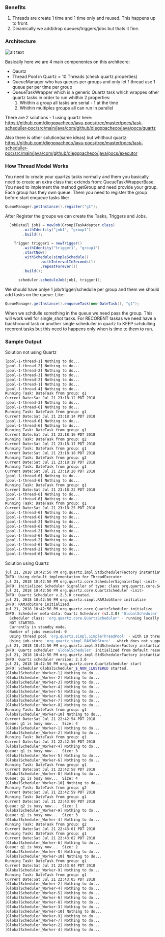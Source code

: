 ### Benefits

1. Threads are create 1 time and 1 time only and reused. This happens up to front.
2. Dinamically we add/drop queues/triggers/jobs but thats it fine.

### Architecture

![alt text](https://raw.githubusercontent.com/diegopacheco/java-pocs/master/pocs/task-scheduller-poc/threads-model-screth-draw.jpg "Architecture Draw / Scatch")

Basically here we are 4 main componentes on this architecre:
 - Qaurtz
 - Thread Pool in Quartz = 10 Threads (check quartz.properties)
 - QueueManager who has queues per groups and only let 1 thread use 1 queue per per time per group
 - QueueTaskWrapper which is a generic Quartz task which wrappes other quartz tasks in order to run whithin 2 properties:
   1. Whithin a group all tasks are serial - 1 at the time
   2. Whithin multiples groups all can run in parallel

There are 2 solutions - 1 using quartz here: 
https://github.com/diegopacheco/java-pocs/tree/master/pocs/task-scheduller-poc/src/main/java/com/github/diegopacheco/java/pocs/quartz

Also there is other solution(same ideas) but whithout quartz:
https://github.com/diegopacheco/java-pocs/tree/master/pocs/task-scheduller-poc/src/main/java/com/github/diegopacheco/java/pocs/executor

### How Thread Model Works

You need to create your quartzs tasks normally and them you basically need to create an extra class that extends from: QueueTaskWrapperBase. You need to implement the method getGroup and need provide your group. Each group has they own queue.
Them you need to register the group before start enqueue tasks like:
```java
QueueManager.getInstance().register("g1");    
``` 
After Register the groups we can create the Tasks, Triggers and Jobs.
```java
  JobDetail job1 = newJob(Group1TaskAdapter.class)
        .withIdentity("job1", "group1")
        .build();
    
    Trigger trigger1 = newTrigger()
        .withIdentity("trigger1", "group1")
        .startNow()
        .withSchedule(simpleSchedule()
                .withIntervalInSeconds(1)
                .repeatForever())
        .build();
    
      scheduler.scheduleJob(job1, trigger1);
```   
We should have onlye 1 job/trigger/schedulle per group and them we should add tasks on the queue. Like:
```java
QueueManager.getInstance().enqueueTask(new DateTask(), "g1");
```
When we schdulle something in the queue we need pass the group. This will work well for single_shot tasks.
For RECORENT taskas we need have a backhround task or another single scheduller in quartz to KEEP schdulling recorent tasks
but this need to happens only when is time to them to run. 

### Sample Output

Solution not using Quartz
```bash
[pool-1-thread-1] Nothing to do... 
[pool-1-thread-2] Nothing to do... 
[pool-1-thread-2] Nothing to do... 
[pool-1-thread-3] Nothing to do... 
[pool-1-thread-2] Nothing to do... 
[pool-1-thread-1] Nothing to do... 
[pool-1-thread-4] Nothing to do... 
Running Task: DateTask from group: g1
Current Date:Sat Jul 21 23:18:12 PDT 2018
[pool-1-thread-3] Nothing to do... 
[pool-1-thread-6] Nothing to do... 
Running Task: DateTask from group: g1
Current Date:Sat Jul 21 23:18:14 PDT 2018
[pool-1-thread-6] Nothing to do... 
[pool-1-thread-6] Nothing to do... 
Running Task: DateTask from group: g1
Current Date:Sat Jul 21 23:18:16 PDT 2018
Running Task: DateTask from group: g2
Current Date:Sat Jul 21 23:18:17 PDT 2018
Running Task: DateTask from group: g1
Current Date:Sat Jul 21 23:18:18 PDT 2018
Running Task: DateTask from group: g2
Current Date:Sat Jul 21 23:18:19 PDT 2018
Running Task: DateTask from group: g1
Current Date:Sat Jul 21 23:18:20 PDT 2018
[pool-1-thread-6] Nothing to do... 
[pool-1-thread-6] Nothing to do... 
Running Task: DateTask from group: g1
Current Date:Sat Jul 21 23:18:22 PDT 2018
[pool-1-thread-6] Nothing to do... 
[pool-1-thread-6] Nothing to do... 
Running Task: DateTask from group: g1
Current Date:Sat Jul 21 23:18:25 PDT 2018
[pool-1-thread-6] Nothing to do... 
[pool-1-thread-6] Nothing to do... 
[pool-1-thread-2] Nothing to do... 
[pool-1-thread-6] Nothing to do... 
[pool-1-thread-2] Nothing to do... 
[pool-1-thread-6] Nothing to do... 
[pool-1-thread-2] Nothing to do... 
[pool-1-thread-6] Nothing to do... 
[pool-1-thread-2] Nothing to do... 
[pool-1-thread-6] Nothing to do... 
```

Solution using Quartz

```bash
jul 21, 2018 10:42:50 PM org.quartz.impl.StdSchedulerFactory instantiate
INFO: Using default implementation for ThreadExecutor
jul 21, 2018 10:42:50 PM org.quartz.core.SchedulerSignalerImpl <init>
INFO: Initialized Scheduler Signaller of type: class org.quartz.core.SchedulerSignalerImpl
jul 21, 2018 10:42:50 PM org.quartz.core.QuartzScheduler <init>
INFO: Quartz Scheduler v.2.3.0 created.
jul 21, 2018 10:42:50 PM org.quartz.simpl.RAMJobStore initialize
INFO: RAMJobStore initialized.
jul 21, 2018 10:42:50 PM org.quartz.core.QuartzScheduler initialize
INFO: Scheduler meta-data: Quartz Scheduler (v2.3.0) 'GlobalScheduler' with instanceId 'NON_CLUSTERED'
  Scheduler class: 'org.quartz.core.QuartzScheduler' - running locally.
  NOT STARTED.
  Currently in standby mode.
  Number of jobs executed: 0
  Using thread pool 'org.quartz.simpl.SimpleThreadPool' - with 10 threads.
  Using job-store 'org.quartz.simpl.RAMJobStore' - which does not support persistence. and is not clustered.
jul 21, 2018 10:42:50 PM org.quartz.impl.StdSchedulerFactory instantiate
INFO: Quartz scheduler 'GlobalScheduler' initialized from default resource file in Quartz package: 'quartz.properties'
jul 21, 2018 10:42:50 PM org.quartz.impl.StdSchedulerFactory instantiate
INFO: Quartz scheduler version: 2.3.0
jul 21, 2018 10:42:50 PM org.quartz.core.QuartzScheduler start
INFO: Scheduler GlobalScheduler_$_NON_CLUSTERED started.
[GlobalScheduler_Worker-1] Nothing to do... 
[GlobalScheduler_Worker-2] Nothing to do... 
[GlobalScheduler_Worker-3] Nothing to do... 
[GlobalScheduler_Worker-4] Nothing to do... 
[GlobalScheduler_Worker-5] Nothing to do... 
[GlobalScheduler_Worker-6] Nothing to do... 
[GlobalScheduler_Worker-7] Nothing to do... 
[GlobalScheduler_Worker-8] Nothing to do... 
Running Task: DateTask from group: g1
[GlobalScheduler_Worker-10] Nothing to do... 
Current Date:Sat Jul 21 22:42:54 PDT 2018
Queue: g1 is busy now...  Size: 4
[GlobalScheduler_Worker-1] Nothing to do... 
[GlobalScheduler_Worker-2] Nothing to do... 
Running Task: DateTask from group: g1
Current Date:Sat Jul 21 22:42:56 PDT 2018
[GlobalScheduler_Worker-4] Nothing to do... 
Queue: g1 is busy now...  Size: 3
[GlobalScheduler_Worker-5] Nothing to do... 
[GlobalScheduler_Worker-6] Nothing to do... 
Running Task: DateTask from group: g1
Current Date:Sat Jul 21 22:42:58 PDT 2018
[GlobalScheduler_Worker-8] Nothing to do... 
Queue: g1 is busy now...  Size: 4
[GlobalScheduler_Worker-10] Nothing to do... 
Running Task: DateTask from group: g2
Current Date:Sat Jul 21 22:42:59 PDT 2018
Running Task: DateTask from group: g1
Current Date:Sat Jul 21 22:43:00 PDT 2018
Queue: g2 is busy now...  Size: 1
[GlobalScheduler_Worker-9] Nothing to do... 
Queue: g1 is busy now...  Size: 3
[GlobalScheduler_Worker-4] Nothing to do... 
Running Task: DateTask from group: g2
Current Date:Sat Jul 21 22:43:01 PDT 2018
Running Task: DateTask from group: g1
Current Date:Sat Jul 21 22:43:02 PDT 2018
[GlobalScheduler_Worker-6] Nothing to do... 
Queue: g1 is busy now...  Size: 2
[GlobalScheduler_Worker-8] Nothing to do... 
[GlobalScheduler_Worker-10] Nothing to do... 
Running Task: DateTask from group: g1
Current Date:Sat Jul 21 22:43:04 PDT 2018
[GlobalScheduler_Worker-9] Nothing to do... 
Running Task: DateTask from group: g1
Current Date:Sat Jul 21 22:43:05 PDT 2018
[GlobalScheduler_Worker-2] Nothing to do... 
[GlobalScheduler_Worker-4] Nothing to do... 
[GlobalScheduler_Worker-5] Nothing to do... 
[GlobalScheduler_Worker-6] Nothing to do... 
[GlobalScheduler_Worker-8] Nothing to do... 
[GlobalScheduler_Worker-3] Nothing to do... 
[GlobalScheduler_Worker-10] Nothing to do... 
[GlobalScheduler_Worker-9] Nothing to do... 
[GlobalScheduler_Worker-7] Nothing to do... 
[GlobalScheduler_Worker-2] Nothing to do... 
[GlobalScheduler_Worker-4] Nothing to do... 
```